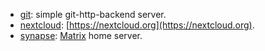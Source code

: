 - [git](./git): simple git-http-backend server.
- [nextcloud](./nextcloud): [https://nextcloud.org](https://nextcloud.org).
- [synapse](./synapse): [Matrix](https://matrix.org) home server.
